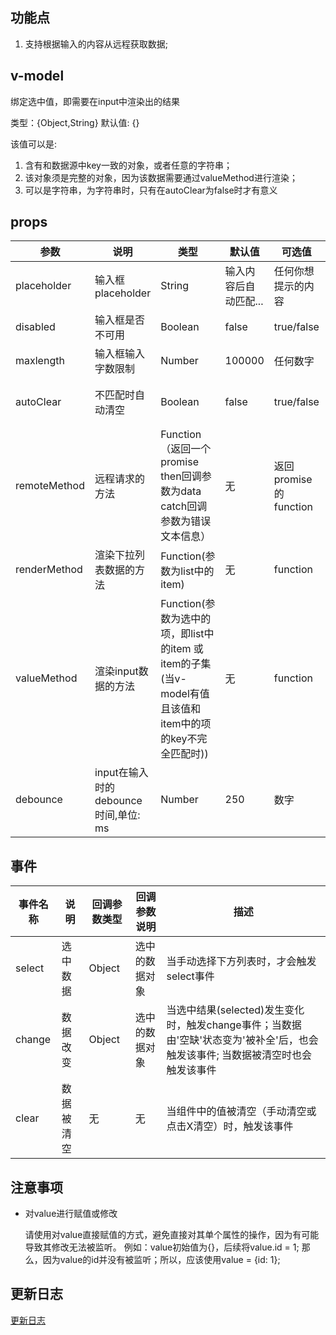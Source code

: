 ## 功能点

1. 支持根据输入的内容从远程获取数据;

## v-model

绑定选中值，即需要在input中渲染出的结果

类型：{Object,String}
默认值: {}

该值可以是:

1. 含有和数据源中key一致的对象，或者任意的字符串；
2. 该对象须是完整的对象，因为该数据需要通过valueMethod进行渲染；
3. 可以是字符串，为字符串时，只有在autoClear为false时才有意义

## props

参数 | 说明 | 类型 | 默认值 | 可选值 | 描述 |
--- | --- | --- | --- | ---- | ---
placeholder | 输入框placeholder | String | 输入内容后自动匹配... | 任何你想提示的内容 | 输入框的placeholder内容 | 
disabled | 输入框是否不可用 | Boolean | false | true/false | 输入框是否不可用 |
maxlength | 输入框输入字数限制 | Number | 100000 | 任何数字 | 输入框输入字数限制 |
autoClear | 不匹配时自动清空 | Boolean | false | true/false | 是否在不匹配时自动清空input |
remoteMethod | 远程请求的方法 | Function（返回一个promise then回调参数为data catch回调参数为错误文本信息） |  无 | 返回promise的function | 远程请求的方法
renderMethod | 渲染下拉列表数据的方法 | Function(参数为list中的item) | 无 | function | 返回string类型
valueMethod | 渲染input数据的方法 | Function(参数为选中的项，即list中的item 或 item的子集(当v-model有值且该值和item中的项的key不完全匹配时)) | 无 | function | 返回string类型
debounce | input在输入时的debounce时间,单位: ms | Number | 250 | 数字 | 输入内容时停留多久进行数据请求 |

## 事件

事件名称 | 说明 | 回调参数类型 | 回调参数说明 | 描述
--- | --- | --- | --- | --- |
select | 选中数据 | Object | 选中的数据对象 | 当手动选择下方列表时，才会触发select事件
change | 数据改变 | Object | 选中的数据对象 | 当选中结果(selected)发生变化时，触发change事件；当数据由'空缺'状态变为'被补全'后，也会触发该事件; 当数据被清空时也会触发该事件
clear | 数据被清空 | 无 | 无 | 当组件中的值被清空（手动清空或点击X清空）时，触发该事件


## 注意事项

* 对value进行赋值或修改

  请使用对value直接赋值的方式，避免直接对其单个属性的操作，因为有可能导致其修改无法被监听。
  例如：value初始值为{}，后续将value.id = 1; 那么，因为value的id并没有被监听；所以，应该使用value = {id: 1};
   
## 更新日志

[更新日志](https://github.com/ct-adc/adc-auto-complete/blob/master/changeLog.md)
